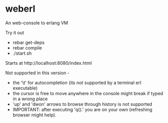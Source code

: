 weberl
======

An web-console to erlang VM

Try it out
* rebar get-deps
* rebar compile
* ./start.sh

Starts at http://localhost:8080/index.html

Not supported in this version -
- the '\t' for autocompletion (its not supported by a terminal erl executable)
- the cursor is free to move anywhere in the console might break if typed in a wrong place
- 'up' and 'dwon' arrows to browse through history is not supported
- IMPORTANT: after executing 'q().' you are on your own (refreshing browser might help).
